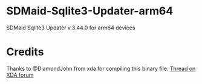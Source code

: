 # SDMaid-Sqlite3-Updater-arm64

SDMaid Sqlite3 Updater v.3.44.0 for arm64 devices

# Credits

Thanks to @DiamondJohn from xda for compiling this binary file. [Thread on XDA forum](https://forum.xda-developers.com/t/new-sqlite3-binary-v3-44-0-for-all-devices.4273049/)
